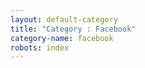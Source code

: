 ```yaml
---
layout: default-category
title: "Category : Facebook"
category-name: facebook
robots: index
---
```

